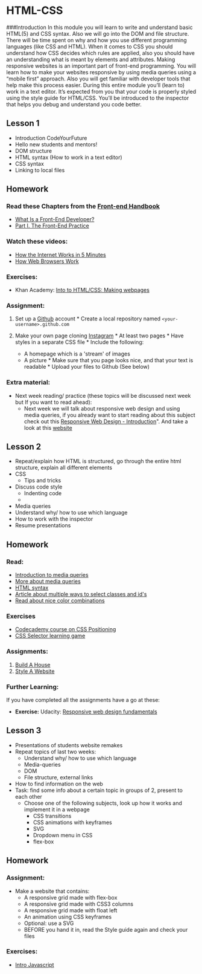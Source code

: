 # HTML-CSS

###Introduction
In this module you will learn to write and understand basic HTML(5) and CSS syntax.
Also we will go into the DOM and file structure. There will be time spent on why and how you use different programming languages (like CSS and HTML). When it comes to CSS you should understand how CSS decides which rules are applied, also you should have an understanding what is meant by elements and attributes. Making responsive websites is an important part of front-end programming. You will learn how to make your websites responsive by using media queries using a “mobile first” approach. Also you will get familiar with developer tools that help make this process easier. During this entire module you’ll (learn to) work in a text editor. It’s expected from you that your code is properly styled using the style guide for HTML/CSS. You’ll be introduced to the inspector that helps you debug and understand you code better.



## Lesson 1
 * Introduction CodeYourFuture
 * Hello new students and mentors!
 * DOM structure
 * HTML syntax (How to work in a text editor)
 * CSS syntax
 * Linking to local files


## Homework

### Read these Chapters from the [Front-end Handbook](https://www.frontendhandbook.com)

  * [What Is a Front-End Developer?](https://www.frontendhandbook.com/what-is-a-FD.html)
  * [Part I. The Front-End Practice](https://www.frontendhandbook.com/practice.html)

### Watch these videos:
  * [How the Internet Works in 5 Minutes](https://www.youtube.com/watch?v=7_LPdttKXPc)
  * [How Web Browsers Work](https://www.youtube.com/watch?v=WjDrMKZWCt0)

### Exercises:
  * Khan Academy: [Into to HTML/CSS: Making webpages](https://www.khanacademy.org/computing/computer-programming/html-css#concept-intro)


### Assignment:
  1. Set up a [Github](https://github.com) account
    * Create a local repository named `<your-username>.github.com`

  2. Make your own page cloning [Instagram](https://instagram.com)
    * At least two pages
    * Have styles in a separate CSS file
    * Include the following:
      * A homepage which is a 'stream' of images
      * A picture
    * Make sure that you page looks nice, and that your text is readable
    * Upload your files to Github (See below)





### Extra material:
 * Next week reading/ practice (these topics will be discussed next week but If you want to read ahead):
    * Next week we will talk about responsive web design and using media queries, if you already want to start reading about this subject check out this [Responsive Web Design - Introduction](http://www.w3schools.com/css/css_rwd_intro.asp)". And take a look at this [website](http://mediaqueri.es)


## Lesson 2
  * Repeat/explain how HTML is structured, go through the entire html structure, explain all different elements
  * CSS
    * Tips and tricks
  * Discuss code style
    * Indenting code
    *
  * Media queries
  * Understand why/ how to use which language
  * How to work with the inspector
  * Resume presentations

## Homework

### Read:
 * [Introduction to media queries](https://teamtreehouse.com/library/css3/media-queries/introduction)
 * [More about media queries](https://css-tricks.com/css-media-queries/)
 * [HTML syntax](http://www.w3schools.com/html/html5_syntax.asp)
 * [Article about multiple ways to select classes and id's](https://css-tricks.com/multiple-class-id-selectors/)
 * [Read about nice color combinations](http://www.colorcombos.com/index.html)

### Exercises
  * [Codecademy course on CSS Positioning](https://www.codecademy.com/courses/web-beginner-en-6merh/0/1)
  * [CSS Selector learning game](https://flukeout.github.io/)

### Assignments:
  1. [Build A House](https://github.com/Code-Your-Future/build-a-house)
  2. [Style A Website](https://github.com/Code-Your-Future/css-challenge)


### Further Learning:
If you have completed all the assignments have a go at these:
  * **Exercise:** Udacity: [Responsive web design fundamentals](https://www.udacity.com/course/responsive-web-design-fundamentals--ud893)


## Lesson 3
 * Presentations of students website remakes
 * Repeat topics of last two weeks:
   * Understand why/ how to use which language
   * Media-queries
   * DOM
   * File structure, external links
 * How to find information on the web
 * Task: find some info about a certain topic in groups of 2, present to each other
   * Choose one of the following subjects, look up how it works and implement it in a webpage
      * CSS transitions
      * CSS animations with keyframes
      * SVG
      * Dropdown menu in CSS
      * flex-box

## Homework

### Assignment:
 * Make a website that contains:
    * A responsive grid made with flex-box
    * A responsive grid made with CSS3 columns
    * A responsive grid made with float left
    * An animation using CSS keyframes
    * Optional: use a SVG
    * BEFORE you hand it in, read the Style guide again and check your files


### Exercises:
 * [Intro Javascript](https://www.sololearn.com/Course/JavaScript/)


